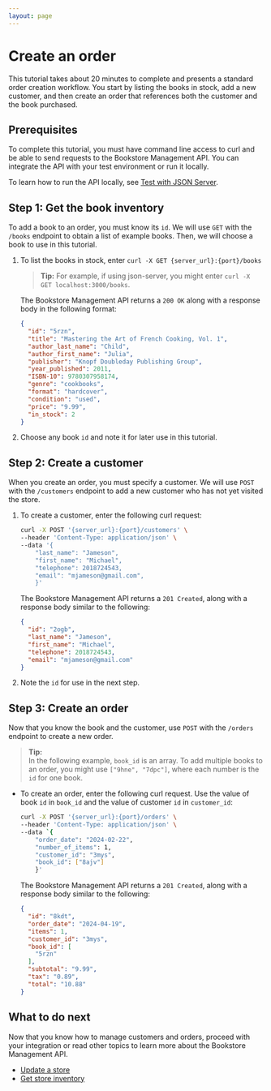 ```yaml
---
layout: page
---
```

# Create an order

This tutorial takes about 20 minutes to complete and presents a standard order creation workflow. You start by listing the books in stock, add a new customer, and then create an order that references both the customer and the book purchased.

## Prerequisites

To complete this tutorial, you must have command line access to curl and be able to send requests to the Bookstore Management API. You can integrate the API with your test environment or run it locally.

To learn how to run the API locally, see [Test with JSON Server](test-with-json-server.md).

## Step 1: Get the book inventory

To add a book to an order, you must know its `id`. We will use `GET` with the `/books` endpoint to obtain a list of example books. Then, we will choose a book to use in this tutorial.

1. To list the books in stock, enter `curl -X GET {server_url}:{port}/books`

    > **Tip:**
    > For example, if using json-server, you might enter `curl -X GET localhost:3000/books`.

    The Bookstore Management API returns a `200 OK` along with a response body in the following format:

    ```json
    {
      "id": "5rzn",
      "title": "Mastering the Art of French Cooking, Vol. 1",
      "author_last_name": "Child",
      "author_first_name": "Julia",
      "publisher": "Knopf Doubleday Publishing Group",
      "year_published": 2011,
      "ISBN-10": 9780307958174,
      "genre": "cookbooks",
      "format": "hardcover",
      "condition": "used",
      "price": "9.99",
      "in_stock": 2
    }
    ```

1. Choose any book `id` and note it for later use in this tutorial.

## Step 2: Create a customer

When you create an order, you must specify a customer. We will use `POST` with the `/customers` endpoint to add a new customer who has not yet visited the store.

1. To create a customer, enter the following curl request:

    ```bash
    curl -X POST '{server_url}:{port}/customers' \
    --header 'Content-Type: application/json' \
    --data '{
        "last_name": "Jameson",
        "first_name": "Michael",
        "telephone": 2018724543,
        "email": "mjameson@gmail.com",
        }'
    ```

    The Bookstore Management API returns a `201 Created`, along with a response body similar to the following:

    ```json
    {
      "id": "2ogb",
      "last_name": "Jameson",
      "first_name": "Michael",
      "telephone": 2018724543,
      "email": "mjameson@gmail.com"
    }
    ```

1. Note the `id` for use in the next step.

## Step 3: Create an order

Now that you know the book and the customer, use `POST` with the `/orders` endpoint to create a new order.

> **Tip:**  
> In the following example, `book_id` is an array. To add multiple books to an order, you might use `["9hne", "7dpc"]`, where each number is the `id` for one book.

* To create an order, enter the following curl request. Use the value of book `id` in `book_id` and the value of customer `id` in `customer_id`:

    ```bash
    curl -X POST '{server_url}:{port}/orders' \
    --header 'Content-Type: application/json' \
    --data `{
        "order_date": "2024-02-22",
        "number_of_items": 1,
        "customer_id": "3mys",
        "book_id": ["8ajv"]
        }'
    ```

    The Bookstore Management API returns a `201 Created`, along with a response body similar to the following:

    ```json
    {
      "id": "8kdt",
      "order_date": "2024-04-19",
      "items": 1,
      "customer_id": "3mys",
      "book_id": [
        "5rzn"
      ],
      "subtotal": "9.99",
      "tax": "0.89",
      "total": "10.88"
    }
    ```

## What to do next

Now that you know how to manage customers and orders, proceed with your integration or read other topics to learn more about the Bookstore Management API.

* [Update a store](update-store.md)
* [Get store inventory](get-store-inventory.md)

